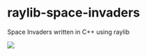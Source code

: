 # raylib-space-invaders

Space Invaders written in C++ using raylib

![](https://user-images.githubusercontent.com/1466920/37631023-fd723a4e-2be7-11e8-97f7-8a90375c5a82.PNG)

